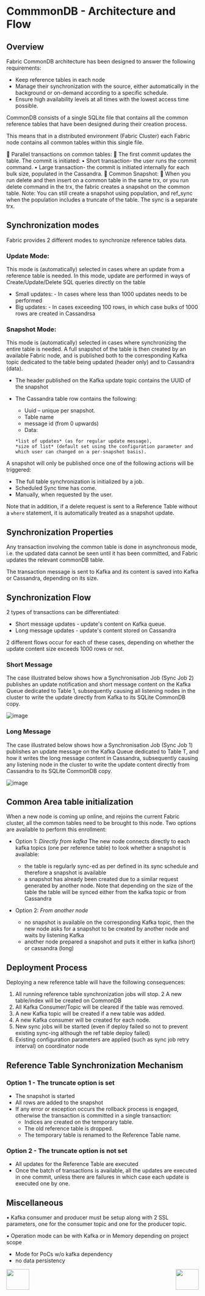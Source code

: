 # CommmonDB - Architecture and Flow


## Overview
Fabric CommonDB architecture has been designed to answer the following requirements:

- Keep reference tables in each node
- Manage their synchronization with the source, either automatically in the background or on-demand according to a specific schedule.
- Ensure high availability levels at all times with the lowest access time possible.

CommonDB consists of a single SQLite file that contains all the common reference tables that have been designed during their creation process.

This means that in a distributed environment (Fabric Cluster) each Fabric node contains all common tables within this single file. 



 Parallel transactions on common tables:
 The first commit updates the table. The commit is initiated:
• Short transaction- the user runs the commit command.
• Large transaction- the commit is initiated internally for each bulk size, populated in the Cassandra.
 Common Snapshot:
 When you run delete and then insert on a common table in the same trx, or you run delete command in the trx, the fabric creates a snapshot on the common table. Note: You can still create a snapshot using population, and ref_sync when the population includes a truncate of the table. The sync is a separate trx.



## Synchronization modes

Fabric provides 2 different modes to synchronize reference tables data.

### Update Mode: 
This mode is (automatically) selected in cases where an update from a reference table is needed. 
In this mode, update are performed in ways of Create/Update/Delete SQL queries directly on the table

- Small updates: - In cases where less than 1000 updates needs to be performed
- Big updates: - In cases exceeding 100 rows, in which case bulks of 1000 rows are created in Cassandrsa


### Snapshot Mode:

This mode is (automatically) selected in cases where synchronizing the entire table is needed. 
A full snapshot of the table is then created by an available Fabric node, and is published both to the corresponding Kafka topic dedicated to the table being updated (header only) and to Cassandra (data).

- The header published on the Kafka update topic contains the UUID of the snapshot

- The Cassandra table row contains the following:
  - Uuid – unique per snapshot.
  - Table name
  - message id (from 0 upwards)
  - Data:
  ```
  *list of updates* (as for regular update message), 
  *size of list* (default set using the configuration parameter and which user can changed on a per-snapshot basis). 
  ```

A snapshot will only be published once one of the following actions will be triggered: 

-	The full table synchronization is initialized by a job.
-	Scheduled Sync time has come.
-	Manually, when requested by the user.

Note that in addition, if a delete request is sent to a Reference Table without a ```where``` statement, it is automatically treated as a snapshot update. 

## Synchronization Properties

Any transaction involving the common table is done in asynchronous mode, i.e. the updated data cannot be seen until it has been committed, and Fabric updates the relevant commonDB table.

The transaction message is sent to Kafka and its content is saved into Kafka or Cassandra, depending on its size.



## Synchronization Flow

2 types of transactions can be differentiated: 
- Short message updates - update's content on Kafka queue.
- Long message updates - update's content stored on Cassandra

2 different flows occur for each of these cases, depending on whether the update content size exceeds 1000 rows or not. 


### Short Message

The case illustrated below shows how a Synchronisation Job (Sync Job 2) publishes an update notification and short message content on the Kafka Queue dedicated to Table 1, subsequently causing all listening nodes in the cluster to write the update directly from Kafka to its SQLite CommonDB copy. 

![image](/articles/22_reference(commonDB)_tables/images/08_commonDB_RefSyncShort.png)



### Long Message

The case illustrated below shows how a Synchronisation Job (Sync Job 1) publishes an update message on the Kafka Queue dedicated to Table T, and how it writes the long message content in Cassandra, subsequently causing any listening node in the cluster to write the update content directly from Cassandra to its SQLite CommonDB copy. 

![image](/articles/22_reference(commonDB)_tables/images/09_commonDB_RefSyncLong.png)


## Common Area table initialization
When a new node is  coming up online, and rejoins the current Fabric cluster, all the common tables need to be brought to this node. Two options are available to perform this enrollment:

- Option 1: *Directly from kafka*
The new node connects directly to each kafka topics (one per reference table) to look whether a snapshot is available:

  -	the table is regularly sync-ed as per defined in its sync schedule and therefore a snapshot is available
  -	a snapshot has already been created due to a similar request generated by another node. Note that depending on the size of the table the table will be synced either from the kafka topic or from Cassandra


- Option 2: *From another node*
  
  -	no snapshot is available on the corresponding Kafka topic, then the new node asks for a snapshot to be created by another node and waits by listening Kafka
  - another node prepared a snapshot and puts it either in kafka (short) or cassandra (long)


## Deployment Process

Deploying a new reference table will have the following consequences:
1. All running reference table synchronization jobs will stop.
2  A new table/index will be created on CommonDB 
3. All Kafka Consumer/Topic will be cleared if the table was removed.
4. A new Kafka topic will be created if a new table was added.
5. A new Kafka consumer will be created for each node.
6. New sync jobs will be started (even if deploy failed so not to prevent existing sync-ing although the ref table deploy failed)
7. Existing configuration parameters are applied (such as sync job retry interval) on coordinator node


## Reference Table Synchronization Mechanism

### Option 1 - The truncate option is set

- The snapshot is started
- All rows are added to the snapshot
- If any error or exception occurs the rollback process is engaged, otherwise the transaction is committed in a single transaction:
  - Indices are created on the temporary table.
  - The old reference table is dropped.
  - The temporary table is renamed to the Reference Table name.

### Option 2 - The truncate option is not set

- All updates for the Reference Table are executed 
- Once the batch of transactions is available, all the updates are executed in one commit, unless there are failures in which case each update is executed one by one.



## Miscellaneous

•	Kafka consumer and producer must be setup along with 2 SSL parameters, one for the consumer topic and one for the producer topic. 

•	Operation mode can be with Kafka or in Memory depending on project scope
  - Mode for PoCs w/o kafka dependency
  - no data persistency


[<img align="left" width="60" height="54" src="/articles/images/Previous.png">](/articles/22_reference%28commonDB%29_tables/02_add_a_reference_table.md)

[<img align="right" width="60" height="54" src="/articles/images/Next.png">](/articles/22_reference%28commonDB%29_tables/04_fabric_commonDB_CLI.md)


